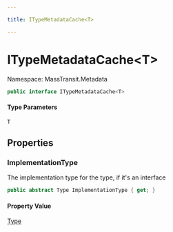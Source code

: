 ```yaml
---

title: ITypeMetadataCache<T>

---
```


# ITypeMetadataCache\<T\>

Namespace: MassTransit.Metadata

```csharp
public interface ITypeMetadataCache<T>
```

#### Type Parameters

`T`<br/>

## Properties

### **ImplementationType**

The implementation type for the type, if it's an interface

```csharp
public abstract Type ImplementationType { get; }
```

#### Property Value

[Type](https://learn.microsoft.com/en-us/dotnet/api/system.type)<br/>
